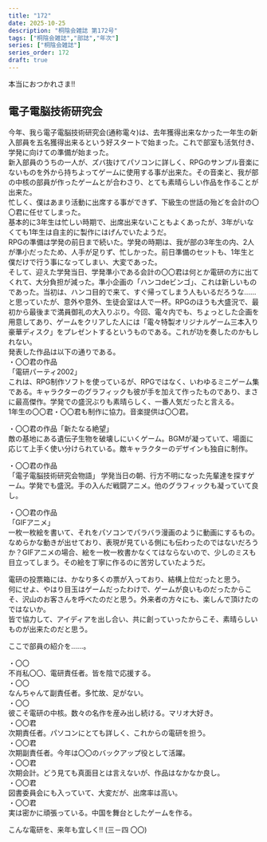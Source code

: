 ```yaml
---
title: "172"
date: 2025-10-25
description: "桐陰会雑誌 第172号"
tags: ["桐陰会雑誌","部誌","年次"]
series: ["桐陰会雑誌"]
series_order: 172
draft: true
---
```


本当におつかれさま\!\!

## 電子電脳技術研究会

今年、我ら電子電脳技術研究会(通称電々)は、去年獲得出来なかった一年生の新入部員を五名獲得出来るという好スタートで始まった。これで部室も活気付き、学発に向けての準備が始まった。  
新入部員のうちの一人が、ズバ抜けてパソコンに詳しく、RPGのサンプル音楽にないものを外から持ちよってゲームに使用する事が出来た。その音楽と、我が部の中核の部員が作ったゲームとが合わさり、とても素晴らしい作品を作ることが出来た。  
忙しく、僕はあまり活動に出席する事ができず、下級生の世話の殆どを会計の〇〇君に任せてしまった。  
基本的に3年生は忙しい時期で、出席出来ないこともよくあったが、3年がいなくても1年生は自主的に製作にはげんでいたようだ。  
RPGの準備は学発の前日まで続いた。学発の時期は、我が部の3年生の内、2人が準小だったため、人手が足りず、忙しかった。前日準備のセットも、1年生と僕だけで行う事になってしまい、大変であった。  
そして、迎えた学発当日、学発準小である会計の〇〇君は何とか電研の方に出てくれて、大分負担が減った。準小企画の「ハンコdeビンゴ」、これは新しいものであった。当初は、ハンコ目的で来て、すぐ帰ってしまう人もいるだろうな......と思っていたが、意外や意外、生徒会室は人で一杯。RPGのほうも大盛況で、最初から最後まで満員御礼の大入りぶり。今回、電々内でも、ちょっとした企画を用意してあり、ゲームをクリアした人には「電々特製オリジナルゲーム三本入り豪華ディスク」をプレゼントするというものである。これが功を奏したのかもしれない。  
発表した作品は以下の通りである。  
・〇〇君の作品  
「電研パーティ2002」  
これは、RPG制作ソフトを使っているが、RPGではなく、いわゆるミニゲーム集である。キャラクターのグラフィックも彼が手を加えて作ったものであり、まさに最高傑作。学発での盛況ぶりも素晴らしく、一番人気だったと言える。  
1年生の〇〇君・〇〇君も制作に協力。音楽提供は〇〇君。

・〇〇君の作品「新たなる絶望」  
敵の基地にある遺伝子生物を破壊しにいくゲーム。BGMが凝っていて、場面に応じて上手く使い分けられている。敵キャラクターのデザインも独自に制作。

・〇〇君の作品  
「電子電脳技術研究会物語」
学発当日の朝、行方不明になった先輩達を探すゲーム。学発でも盛況。手の入んだ戦闘アニメ。他のグラフィックも凝っていて良し。

・〇〇君の作品  
「GIFアニメ」  
一枚一枚絵を書いて、それをパソコンでパラバラ漫画のように動画にするもの。なめらかな動きが出せており、表現が見ている側にも伝わったのではないだろうか？GIFアニメの場合、絵を一枚一枚書かなくてはならないので、少しのミスも目立ってしまう。その絵を丁寧に作るのに苦労していたようだ。

電研の投票箱には、かなり多くの票が入っており、結構上位だったと思う。  
何にせよ、やはり目玉はゲームだったわけで、ゲームが良いものだったからこそ、沢山のお客さんを呼べたのだと思う。外来者の方々にも、楽しんで頂けたのではないか。  
皆で協力して、アイディアを出し合い、共に創っていったからこそ、素晴らしいものが出来たのだと思う。  

ここで部員の紹介を......。

・〇〇  
不肖私〇〇、電研責任者。皆を陰で応援する。  
・〇〇  
なんちゃんて副責任者。多忙故、足がない。  
・〇〇  
彼こそ電研の中核。数々の名作を産み出し続ける。マリオ大好き。  
・〇〇君  
次期責任者。パソコンにとても詳しく、これからの電研を担う。  
・〇〇君  
次期副責任者。今年は〇〇のバックアップ役として活躍。  
・〇〇君  
次期会計。どう見ても真面目とは言えないが、作品はなかなか良し。  
・〇〇君  
図書委員会にも入っていて、大変だが、出席率は高い。  
・〇〇君  
実は密かに頑張っている。中国を舞台としたゲームを作る。

こんな電研を、来年も宜しく!!
(三​－四 〇〇)
